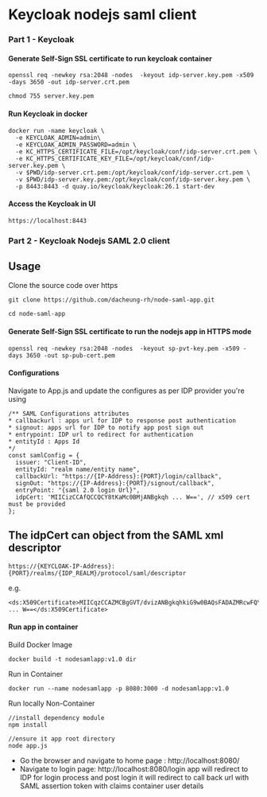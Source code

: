 # Keycloak nodejs saml client

### Part 1 - Keycloak ###
#### Generate Self-Sign SSL certificate to run keycloak container
```
openssl req -newkey rsa:2048 -nodes  -keyout idp-server.key.pem -x509 -days 3650 -out idp-server.crt.pem         
```

```
chmod 755 server.key.pem
```

#### Run Keycloak in docker
```
docker run -name keycloak \
  -e KEYCLOAK_ADMIN=admin\
  -e KEYCLOAK_ADMIN_PASSWORD=admin \
  -e KC_HTTPS_CERTIFICATE_FILE=/opt/keycloak/conf/idp-server.crt.pem \
  -e KC_HTTPS_CERTIFICATE_KEY_FILE=/opt/keycloak/conf/idp-server.key.pem \
  -v $PWD/idp-server.crt.pem:/opt/keycloak/conf/idp-server.crt.pem \
  -v $PWD/idp-server.key.pem:/opt/keycloak/conf/idp-server.key.pem \
  -p 8443:8443 -d quay.io/keycloak/keycloak:26.1 start-dev
```

#### Access the Keycloak in UI
```
https://localhost:8443
```

### Part 2 - Keycloak Nodejs SAML 2.0 client ###

## Usage
Clone the source code over https
```
git clone https://github.com/dacheung-rh/node-saml-app.git
```

```
cd node-saml-app      
```

#### Generate Self-Sign SSL certificate to run the nodejs app in HTTPS mode
```
openssl req -newkey rsa:2048 -nodes  -keyout sp-pvt-key.pem -x509 -days 3650 -out sp-pub-cert.pem        
```

#### Configurations

Navigate to App.js and update the configures as per IDP provider you're using
```
/** SAML Configurations attributes 
* callbackurl : apps url for IDP to response post authentication 
* signout: apps url for IDP to notify app post sign out 
* entrypoint: IDP url to redirect for authentication 
* entityId : Apps Id 
*/ 
const samlConfig = {
  issuer: "Client-ID", 
  entityId: "realm name/entity name", 
  callbackUrl: "https://{IP-Address}:{PORT}/login/callback", 
  signOut: "https://{IP-Address}:{PORT}/signout/callback", 
  entryPoint: "{saml 2.0 login Url}",
  idpCert: 'MIICizCCAfQCCQCY8tKaMc0BMjANBgkqh ... W==', // x509 cert must be provided 
};
```

## The idpCert can object from the SAML xml descriptor
```
https://{KEYCLOAK-IP-Address}:{PORT}/realms/{IDP_REALM}/protocol/saml/descriptor
```

e.g.
```
<ds:X509Certificate>MIICqzCCAZMCBgGVT/dvizANBgkqhkiG9w0BAQsFADAZMRcwFQYDVQQDDA5 ... W==</ds:X509Certificate>
```


#### Run app in container
Build Docker Image
```
docker build -t nodesamlapp:v1.0 dir
```

Run in Container
```
docker run --name nodesamlapp -p 8080:3000 -d nodesamlapp:v1.0
```

Run locally Non-Container
```
//install dependency module
npm install 

//ensure it app root directory
node app.js
```

- Go the browser and navigate to home page : http://localhost:8080/
- Navigate to login page: http://localhost:8080/login app will redirect to IDP for login process and post login it will redirect to call back url with SAML assertion token with claims container user details

